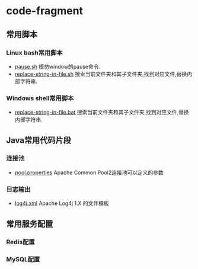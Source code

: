 # code-fragment

## 常用脚本
### Linux bash常用脚本
* [pause.sh](shell/pause.sh) 模仿window的pause命令.
* [replace-string-in-file.sh](shell/replace-string-in-file.sh) 搜索当前文件夹和其子文件夹,找到对应文件,替换内部字符串.

### Windows shell常用脚本
* [replace-string-in-file.bat](shell/replace-string-in-file.bat) 搜索当前文件夹和其子文件夹,找到对应文件,替换内部字符串.

## Java常用代码片段
### 连接池
* [pool.properties](java/pool.properties) Apache Common Pool2连接池可以定义的参数

### 日志输出
* [log4j.xml](java/log4j.xml) Apache Log4j 1.X 的文件模板

## 常用服务配置
### Redis配置


### MySQL配置
